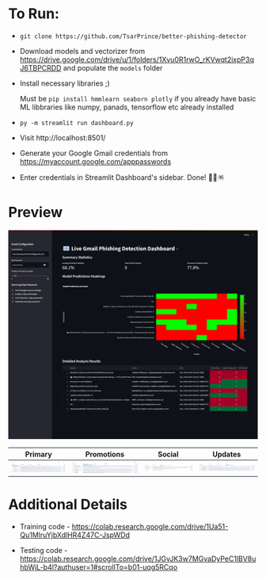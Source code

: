 # To Run:

- `git clone https://github.com/TsarPrince/better-phishing-detector`

- Download models and vectorizer from https://drive.google.com/drive/u/1/folders/1Xvu0R1rwO_rKVwqt2ixpP3qJ6TBPCRDD and populate the `models` folder

- Install necessary libraries ;)

  Must be `pip install hmmlearn seaborn plotly` if you already have basic ML libbraries like numpy, panads, tensorflow etc already installed

- `py -m streamlit run dashboard.py`

- Visit http://localhost:8501/

- Generate your Google Gmail credentials from https://myaccount.google.com/apppasswords

- Enter credentials in Streamlit Dashboard's sidebar. Done! 🎉🎊🪅

# Preview

![Streamlit Dashboard demo](out/demo.png)

| Primary                            | Promotions                            | Social                            | Updates                            |
| ---------------------------------- | ------------------------------------- | --------------------------------- | ---------------------------------- |
| ![alt text](out/gmail_primary.png) | ![alt text](out/gmail_promotions.png) | ![alt text](out/gmail_social.png) | ![alt text](out/gmail_updates.png) |

# Additional Details

- Training code - https://colab.research.google.com/drive/1Ua51-Qu1MlruYjbXdlHR4Z47C-JspWDd

- Testing code - https://colab.research.google.com/drive/1JGvJK3w7MGvaDyPeC1lBV8uhbWjL-b4l?authuser=1#scrollTo=b01-uqg5RCqo
